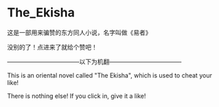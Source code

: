 # The_Ekisha
这是一部用来骗赞的东方同人小说，名字叫做《易者》

没别的了！点进来了就给个赞吧！

————————————以下为机翻————————————

This is an oriental novel called "The Ekisha", which is used to cheat your like!

There is nothing else! If you click in, give it a like!
